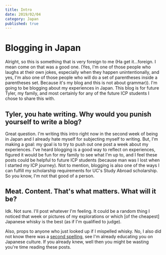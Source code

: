 ```yaml
---
title: Intro
date: 2019/02/04
category: Japan
published: true
---
```


# Blogging in Japan

Alright, so this is something that is very foreign to me (Ha get it...foreign. I mean come on that was a good one. (Yes, I'm one of those people who laughs at their own jokes, especially when they happen unintentionally, and yes, I'm also one of those people who will do a set of parentheses inside a parentheses set. Because it's my blog and this is not about grammar)). I'm going to be blogging about my experiences in Japan. This blog is for future Tyler, my family, and most certainly for any of the future ICP students I chose to share this with.

## Tyler, you hate writing. Why would you punish yourself to write a blog?

Great question. I'm writing this intro right now in the second week of being in Japan and I already hate myself for subjecting myself to writing. But, I'm making a goal: my goal is to try to push out one post a week about my experiences. I've heard blogging is a good way to reflect on experiences, figured it would be fun for my family to see what I'm up to, and I feel these posts could be helpful to future ICP students (because man was I lost when I started my ICP journey). Not to mention, blogging is also one of the ways I can fulfill my scholarship requirements for UC's Study Abroad scholarship. So you know, I'm not that good of a person.

## Meat. Content. That's what matters. What will it be?

Idk. Not sure. I'll post whatever I'm feeling. It could be a random thing I noticed that week or pictures of my explorations or which [of the cheapest] Japanese whisky is the best (as if I'm qualified to judge). 

Also, props to anyone who just looked up if I mispelled whisky. No, I also did not know there was a <a href="http://www.whiskyforeveryone.com/whisky_basics/whisky_or_whiskey.html" target="_blank">second spelling</a>, see I'm already educating you on Japanese culture. If you already knew, well then you might be wasting you're time reading these posts. 

